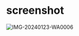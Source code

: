 # screenshot
![IMG-20240123-WA0006](https://github.com/ikhwanhanif/E-Learning_Prototype/assets/108711453/05d17fbb-4400-471c-a0f4-df05393f8f9e)
